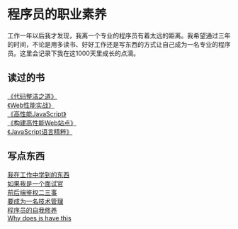 # 程序员的职业素养
工作一年以后我才发现，我离一个专业的程序员有着太远的距离。我希望通过三年的时间，不论是用多读书、好好工作还是写东西的方式让自己成为一名专业的程序员。这里会记录下我在这1000天里成长的点滴。

## 读过的书
[《代码整洁之道》](./books/代码整洁之道.md) <br>
[《Web性能实战》](./books/Web性能实战.md) <br>
[《高性能JavaScript》](./books/高性能JavaScript.md) <br>
[《构建高性能Web站点》](./books/构建高性能Web站点.md) <br>
[《JavaScript语言精粹》](./books/JavaScript语言精粹.md) <br>

## 写点东西
[我在工作中学到的东西](./books/我在工作中学到的东西.md) <br>
[如果我是一个面试官](./books/如果我是一个面试官.md) <br>
[前后端鉴权二三事](./books/前后端鉴权二三事.md) <br>
[要成为一名技术管理](./books/要成为一名技术管理.md) <br>
[程序员的自我修养](./books/程序员的自我修养.md) <br>
[Why does js have this](./books/Why-does-js-have-this.md) <br>